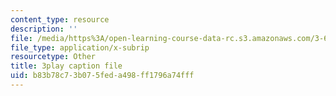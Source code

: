```yaml
---
content_type: resource
description: ''
file: /media/https%3A/open-learning-course-data-rc.s3.amazonaws.com/3-60-symmetry-structure-and-tensor-properties-of-materials-fall-2005/b83b78c73b075feda498ff1796a74fff_4CBKF4LT8l8.vtt
file_type: application/x-subrip
resourcetype: Other
title: 3play caption file
uid: b83b78c7-3b07-5fed-a498-ff1796a74fff
---
```

